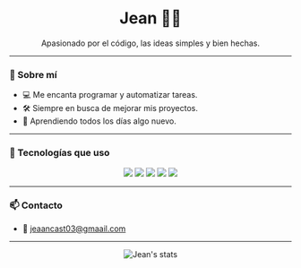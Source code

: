 <h1 align="center">Jean 👨‍💻</h1>

<p align="center">Apasionado por el código, las ideas simples y bien hechas.</p>

---

### 🧠 Sobre mí

- 💻 Me encanta programar y automatizar tareas.
- 🛠️ Siempre en busca de mejorar mis proyectos.
- 🌱 Aprendiendo todos los días algo nuevo.

---

### 🧰 Tecnologías que uso

<p align="center">
  <img src="https://img.shields.io/badge/-VSCode-1f1f1f?style=for-the-badge&logo=visualstudiocode&logoColor=007ACC" />
  <img src="https://img.shields.io/badge/-Python-1f1f1f?style=for-the-badge&logo=python&logoColor=3776AB" />
  <img src="https://img.shields.io/badge/-Cursor-1f1f1f?style=for-the-badge&logo=cursor&logoColor=8E44AD" />
  <img src="https://img.shields.io/badge/-Git-1f1f1f?style=for-the-badge&logo=git&logoColor=F05032" />
  <img src="https://img.shields.io/badge/-GitHub-1f1f1f?style=for-the-badge&logo=github&logoColor=fff" />
</p>

---

### 📫 Contacto

- 📧 jeaancast03@gmaail.com

---

<p align="center">
  <img src="https://github-readme-stats.vercel.app/api?username=jeaancast03&show_icons=true&theme=tokyonight" alt="Jean's stats"/>
</p>
